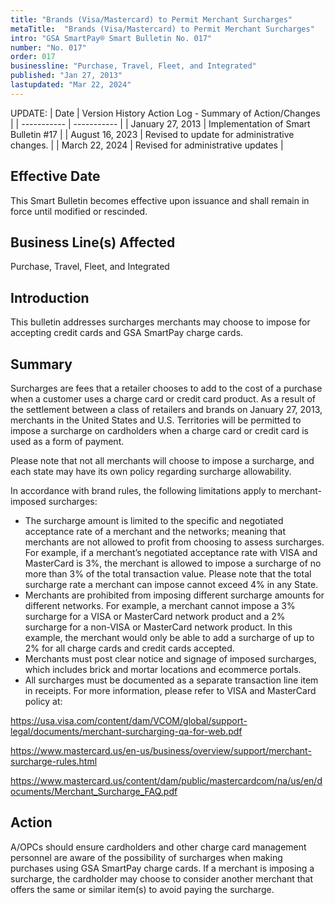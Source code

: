 ```yaml
---
title: "Brands (Visa/Mastercard) to Permit Merchant Surcharges"
metaTitle:  "Brands (Visa/Mastercard) to Permit Merchant Surcharges"
intro: "GSA SmartPay® Smart Bulletin No. 017"
number: "No. 017"
order: 017
businessline: "Purchase, Travel, Fleet, and Integrated"
published: "Jan 27, 2013"
lastupdated: "Mar 22, 2024"
---
```


UPDATE:
| Date | Version History Action Log - Summary of Action/Changes |
| ----------- | ----------- |
| January 27, 2013 | Implementation of Smart Bulletin #17 |
| August 16, 2023 | Revised to update for administrative changes. |
| March 22, 2024 | Revised for administrative updates |

## Effective Date

This Smart Bulletin becomes effective upon issuance and shall remain in force until
modified or rescinded.


## Business Line(s) Affected

Purchase, Travel, Fleet, and Integrated


## Introduction

This bulletin addresses surcharges merchants may choose to impose for accepting credit cards and GSA SmartPay charge cards.

## Summary

Surcharges are fees that a retailer chooses to add to the cost of a purchase when a customer uses a charge card or credit card product. As a result of the settlement between a class of retailers and brands on January 27, 2013, merchants in the United States and U.S. Territories will be permitted to impose a surcharge on cardholders when a charge card or credit card is used as a form of payment. 

Please note that not all merchants will choose to impose a surcharge, and each state may have its own policy regarding surcharge allowability.

In accordance with brand rules, the following limitations apply to merchant-imposed surcharges: 
- The surcharge amount is limited to the specific and negotiated acceptance rate of a merchant and the networks; meaning that merchants are not allowed to profit from choosing to assess surcharges. For example, if a merchant’s negotiated acceptance rate with VISA and MasterCard is 3%, the merchant is allowed to impose a surcharge of no more than 3% of the total transaction value. Please note that the total surcharge rate a merchant can impose cannot exceed 4% in any State. 
- Merchants are prohibited from imposing different surcharge amounts for different networks. For example, a merchant cannot impose a 3% surcharge for a VISA or MasterCard network product and a 2% surcharge for a non-VISA or MasterCard network product. In this example, the merchant would only be able to add a surcharge of up to 2% for all charge cards and credit cards accepted. 
- Merchants must post clear notice and signage of imposed surcharges, which includes brick and mortar locations and ecommerce portals. 
- All surcharges must be documented as a separate transaction line item in receipts. 
For more information, please refer to VISA and MasterCard policy at: 

https://usa.visa.com/content/dam/VCOM/global/support-legal/documents/merchant-surcharging-qa-for-web.pdf

https://www.mastercard.us/en-us/business/overview/support/merchant-surcharge-rules.html

https://www.mastercard.us/content/dam/public/mastercardcom/na/us/en/documents/Merchant_Surcharge_FAQ.pdf


## Action

A/OPCs should ensure cardholders and other charge card management personnel are aware of the possibility of surcharges when making purchases using GSA SmartPay charge cards. If a merchant is imposing a surcharge, the cardholder may choose to consider another merchant that offers the same or similar item(s) to avoid paying the surcharge. 
